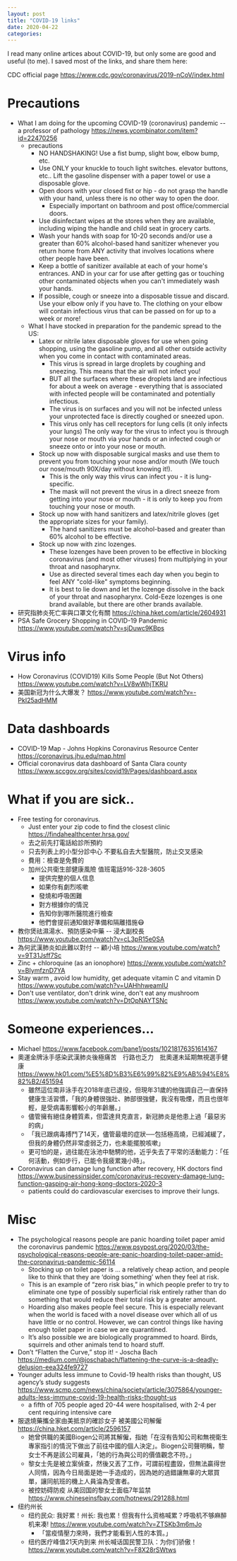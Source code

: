 ```yaml
---
layout: post
title: "COVID-19 links"
date: 2020-04-22
categories:
---
```


I read many online artices about COVID-19, but only some are good and useful (to me).  I saved most of the links, and share them here:

CDC official page <https://www.cdc.gov/coronavirus/2019-nCoV/index.html>

# Precautions
- What I am doing for the upcoming COVID-19 (coronavirus) pandemic -- a professor of pathology <https://news.ycombinator.com/item?id=22470256>
  - precautions
    - NO HANDSHAKING! Use a fist bump, slight bow, elbow bump, etc.
    - Use ONLY your knuckle to touch light switches. elevator buttons, etc.. Lift the gasoline dispenser with a paper towel or use a disposable glove.
    - Open doors with your closed fist or hip - do not grasp the handle with your hand, unless there is no other way to open the door.
      - Especially important on bathroom and post office/commercial doors.
    - Use disinfectant wipes at the stores when they are available, including wiping the handle and child seat in grocery carts.
    - Wash your hands with soap for 10-20 seconds and/or use a greater than 60% alcohol-based hand sanitizer whenever you return home from ANY activity that involves locations where other people have been.
    - Keep a bottle of sanitizer available at each of your home's entrances. AND in your car for use after getting gas or touching other contaminated objects when you can't immediately wash your hands.
    - If possible, cough or sneeze into a disposable tissue and discard. Use your elbow only if you have to. The clothing on your elbow will contain infectious virus that can be passed on for up to a week or more!
  - What I have stocked in preparation for the pandemic spread to the US:
    - Latex or nitrile latex disposable gloves for use when going shopping, using the gasoline pump, and all other outside activity when you come in contact with contaminated areas.
      - This virus is spread in large droplets by coughing and sneezing. This means that the air will not infect you!
      - BUT all the surfaces where these droplets land are infectious for about a week on average - everything that is associated with infected people will be contaminated and potentially infectious.
      - The virus is on surfaces and you will not be infected unless your unprotected face is directly coughed or sneezed upon.
      - This virus only has cell receptors for lung cells (it only infects your lungs) The only way for the virus to infect you is through your nose or mouth via your hands or an infected cough or sneeze onto or into your nose or mouth.
    - Stock up now with disposable surgical masks and use them to prevent you from touching your nose and/or mouth (We touch our nose/mouth 90X/day without knowing it!).
      - This is the only way this virus can infect you - it is lung-specific.
      - The mask will not prevent the virus in a direct sneeze from getting into your nose or mouth - it is only to keep you from touching your nose or mouth.
    - Stock up now with hand sanitizers and latex/nitrile gloves (get the appropriate sizes for your family).
      - The hand sanitizers must be alcohol-based and greater than 60% alcohol to be effective.
    - Stock up now with zinc lozenges.
      - These lozenges have been proven to be effective in blocking coronavirus (and most other viruses) from multiplying in your throat and nasopharynx.
      - Use as directed several times each day when you begin to feel ANY "cold-like" symptoms beginning.
      - It is best to lie down and let the lozenge dissolve in the back of your throat and nasopharynx. Cold-Eeze lozenges is one brand available, but there are other brands available.
- 研究指肺炎死亡率與口罩文化有關 <https://china.hket.com/article/2604931>
- PSA Safe Grocery Shopping in COVID-19 Pandemic <https://www.youtube.com/watch?v=sjDuwc9KBps>

# Virus info
- How Coronavirus (COVID19) Kills Some People (But Not Others) <https://www.youtube.com/watch?v=LV8wWhjTKRU>
- 美国新冠为什么大爆发？ <https://www.youtube.com/watch?v=-PkI25adHMM>

# Data dashboards
- COVID-19 Map - Johns Hopkins Coronavirus Resource Center <https://coronavirus.jhu.edu/map.html>
- Official coronavirus data dashboard of Santa Clara county <https://www.sccgov.org/sites/covid19/Pages/dashboard.aspx>

# What if you are sick..
- Free testing for coronavirus.
  - Just enter your zip code to find the closest clinic <https://findahealthcenter.hrsa.gov/>
  - 去之前先打電話給診所預約
  - 只去列表上的小型分診中心 不要私自去大型醫院，防止交叉感染
  - 費用：檢查是免費的
  - 加州公共衛生部健康風險 值班電話916-328-3605
    - 提供完整的個人信息
    - 如果你有劇烈咳嗽
    - 發燒和呼吸困難
    - 對方根據你的情況
    - 告知你到哪所醫院進行檢查
    - 他們會提前通知做好準備和隔離措施😷
- 教你煲祛濕湯水、預防感染中藥 -- 浸大副校長 <https://www.youtube.com/watch?v=cL3pR15e0SA>
- 為何武漢肺炎如此難以對付 -- 顧小培 <https://www.youtube.com/watch?v=9T31Jsff7Sc>
- Zinc + chloroquine (as an ionophore) <https://www.youtube.com/watch?v=BIymfznD7YA>
- Stay warm , avoid low humidity, get adequate vitamin C and vitamin D <https://www.youtube.com/watch?v=UAHhhweamIU>
- Don't use ventilator, don't drink wine, don't eat any mushroom <https://www.youtube.com/watch?v=DtOpNAYTSNc>

# Someone experiences...
- Michael <https://www.facebook.com/bane1/posts/10218176351614167>
- 奧運金牌泳手感染武漢肺炎後極痛苦　行路也乏力　批奧運未延期無視選手健康 <https://www.hk01.com/%E5%8D%B3%E6%99%82%E9%AB%94%E8%82%B2/451594>
  - 雖然這位南非泳手在2018年底已退役，但現年31歲的他強調自己一直保持健康生活習慣，「我的身體很強壯、肺部很強健，我沒有吸煙，而且也很年輕，是受病毒影響較小的年齡層。」
  - 儘管擁有絕佳身體質素，但雲達貝克直言，新冠肺炎是他患上過「最惡劣的病」
  - 「我已跟病毒搏鬥了14天，儘管最壞的症狀──包括極高燒，已經減緩了，但我的身體仍然非常虛弱乏力，也未能擺脫咳嗽」
  - 更可怕的是，過往能在泳池中馳騁的他，近乎失去了平常的活動能力：「任何活動，例如步行，已能令我疲累幾小時」。
- Coronavirus can damage lung function after recovery, HK doctors find <https://www.businessinsider.com/coronavirus-recovery-damage-lung-function-gasping-air-hong-kong-doctors-2020-3>
  - patients could do cardiovascular exercises to improve their lungs.

# Misc
- The psychological reasons people are panic hoarding toilet paper amid the coronavirus pandemic <https://www.psypost.org/2020/03/the-psychological-reasons-people-are-panic-hoarding-toilet-paper-amid-the-coronavirus-pandemic-56114>
  - Stocking up on toilet paper is … a relatively cheap action, and people like to think that they are ‘doing something’ when they feel at risk.
  - This is an example of “zero risk bias,” in which people prefer to try to eliminate one type of possibly superficial risk entirely rather than do something that would reduce their total risk by a greater amount.
  - Hoarding also makes people feel secure. This is especially relevant when the world is faced with a novel disease over which all of us have little or no control. However, we can control things like having enough toilet paper in case we are quarantined.
  - It’s also possible we are biologically programmed to hoard. Birds, squirrels and other animals tend to hoard stuff.
- Don’t “Flatten the Curve,” stop it! - Joscha Bach <https://medium.com/@joschabach/flattening-the-curve-is-a-deadly-delusion-eea324fe9727>
- Younger adults less immune to Covid-19 health risks than thought, US agency’s study suggests <https://www.scmp.com/news/china/society/article/3075864/younger-adults-less-immune-covid-19-health-risks-thought-us>
  - a fifth of 705 people aged 20-44 were hospitalised, with 2-4 per cent requiring intensive care
- 服退燒藥攜全家由美抵京的確診女子 被美國公司解僱 <https://china.hket.com/article/2596157>
  - 她曾供職的美國Biogen公司將其解僱，指她「在沒有告知公司和無視衛生專家指引的情況下做出了前往中國的個人決定」。Biogen公司聲明稱，黎女士不再是該公司雇員，「她的行為與公司的價值觀念不符。」
  - 黎女士先是被立案偵查，然後又丟了工作，可謂前程盡毀，但無法贏得世人同情，因為今日局面是她一手造成的，因為她的過錯讓無辜的大眾買單，讓同航班的機上人員淪為受害者。
  - 被控妨碍防疫 从美回国的黎女士面临7年监禁 <https://www.chineseinsfbay.com/hotnews/291288.html>
- 纽约州长
  - 纽约民众: 我好累！州长: 我也累！但我有什么资格喊累？呼吸机不够麻醉机来凑! <https://www.youtube.com/watch?v=ZTSKb3m6mJo>
    - 「當疫情壓力來時，我們才能看到人性的本質。」
  - 纽约医疗峰值21天内到来 州长喊话国民警卫队：为你们骄傲！ <https://www.youtube.com/watch?v=F8X28rSWtws>
